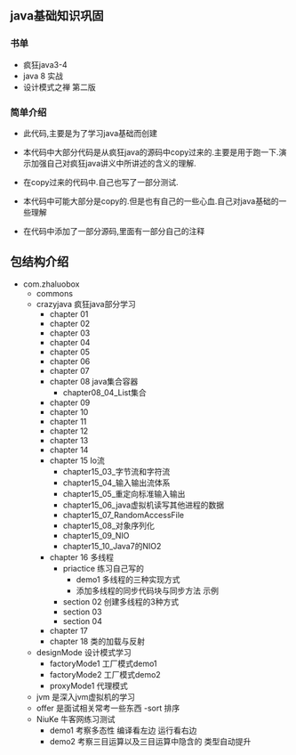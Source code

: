 ## java基础知识巩固

### 书单
- 疯狂java3-4
- java 8 实战
- 设计模式之禅 第二版 

### 简单介绍

- 此代码,主要是为了学习java基础而创建

- 本代码中大部分代码是从疯狂java的源码中copy过来的.主要是用于跑一下.演示加强自己对疯狂java讲义中所讲述的含义的理解.
- 在copy过来的代码中.自己也写了一部分测试.
- 本代码中可能大部分是copy的.但是也有自己的一些心血.自己对java基础的一些理解
- 在代码中添加了一部分源码,里面有一部分自己的注释


## 包结构介绍

- com.zhaluobox
    - commons
    - crazyjava 疯狂java部分学习
        - chapter 01
        - chapter 02
        - chapter 03
        - chapter 04
        - chapter 05
        - chapter 06
        - chapter 07
        - chapter 08  java集合容器
            - chapter08_04_List集合
        - chapter 09
        - chapter 10
        - chapter 11
        - chapter 12
        - chapter 13
        - chapter 14
        - chapter 15 Io流
            - chapter15_03_字节流和字符流
            - chapter15_04_输入输出流体系
            - chapter15_05_重定向标准输入输出
            - chapter15_06_java虚拟机读写其他进程的数据
            - chapter15_07_RandomAccessFile
            - chapter15_08_对象序列化
            - chapter15_09_NIO
            - chapter15_10_Java7的NIO2
        - chapter 16 多线程
            - priactice 练习自己写的
                - demo1 多线程的三种实现方式
                - 添加多线程的同步代码块与同步方法 示例
            - section 02 创建多线程的3种方式
            - section 03
            - section 04
        - chapter 17
        - chapter 18 类的加载与反射
    - designMode 设计模式学习
        - factoryMode1 工厂模式demo1
        - factoryMode2 工厂模式demo2
        - proxyMode1  代理模式
    - jvm 是深入jvm虚拟机的学习
    - offer 是面试相关常考一些东西
        -sort  排序
    - NiuKe   牛客网练习测试
        - demo1  考察多态性 编译看左边 运行看右边
        - demo2  考察三目运算以及三目运算中隐含的 类型自动提升


